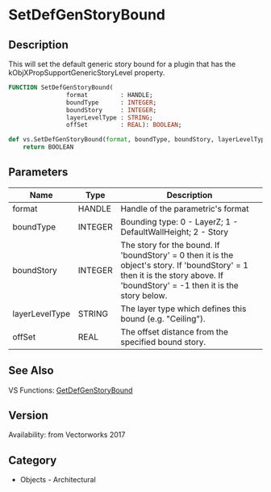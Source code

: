 # SetDefGenStoryBound

## Description
This will set the default generic story bound for a plugin that has the kObjXPropSupportGenericStoryLevel property.

```pascal
FUNCTION SetDefGenStoryBound(
				format         : HANDLE;
				boundType      : INTEGER;
				boundStory     : INTEGER;
				layerLevelType : STRING;
				offSet         : REAL): BOOLEAN;
```

```python
def vs.SetDefGenStoryBound(format, boundType, boundStory, layerLevelType, offSet):
    return BOOLEAN
```

## Parameters
|Name|Type|Description|
|---|---|---|
|format|HANDLE|Handle of the parametric's format|
|boundType|INTEGER|Bounding type:  0 - LayerZ; 1 - DefaultWallHeight; 2 - Story|
|boundStory|INTEGER|The story for the bound. If 'boundStory' = 0 then it is the object's story. If 'boundStory' = 1 then it is the story above. If 'boundStory' = -1 then it is the story below.|
|layerLevelType|STRING|The layer type which defines this bound (e.g. &quot;Ceiling&quot;).|
|offSet|REAL|The offset distance from the specified bound story.|

## See Also
VS Functions:
[GetDefGenStoryBound](GetDefGenStoryBound.md)

## Version
Availability: from Vectorworks 2017

## Category
* Objects - Architectural

